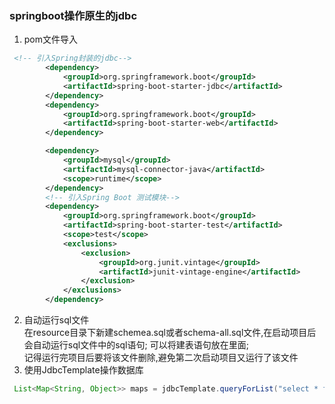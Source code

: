 ### springboot操作原生的jdbc
1. pom文件导入
```xml
 <!-- 引入Spring封装的jdbc-->
        <dependency>
            <groupId>org.springframework.boot</groupId>
            <artifactId>spring-boot-starter-jdbc</artifactId>
        </dependency>
        <dependency>
            <groupId>org.springframework.boot</groupId>
            <artifactId>spring-boot-starter-web</artifactId>
        </dependency>

        <dependency>
            <groupId>mysql</groupId>
            <artifactId>mysql-connector-java</artifactId>
            <scope>runtime</scope>
        </dependency>
        <!-- 引入Spring Boot 测试模块-->
        <dependency>
            <groupId>org.springframework.boot</groupId>
            <artifactId>spring-boot-starter-test</artifactId>
            <scope>test</scope>
            <exclusions>
                <exclusion>
                    <groupId>org.junit.vintage</groupId>
                    <artifactId>junit-vintage-engine</artifactId>
                </exclusion>
            </exclusions>
        </dependency>
```
2. 自动运行sql文件<br>
在resource目录下新建schemea.sql或者schema-all.sql文件,在启动项目后会自动运行sql文件中的sql语句;
可以将建表语句放在里面;<br>
记得运行完项目后要将该文件删除,避免第二次启动项目又运行了该文件
3. 使用JdbcTemplate操作数据库
```java
 List<Map<String, Object>> maps = jdbcTemplate.queryForList("select * from employee");
```
